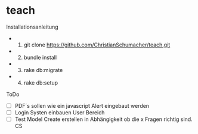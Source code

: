 teach
=====
Installationsanleitung



- 1.	git clone  https://github.com/ChristianSchumacher/teach.git
- 2.	bundle install
- 3.  rake db:migrate
- 4.	rake db:setup



ToDo
- [ ] PDF´s sollen wie ein javascript Alert eingebaut werden
- [ ] Login Systen einbauen User Bereich
- [ ] Test Model Create erstellen in Abhängigkeit ob die x Fragen richtig sind.
CS
